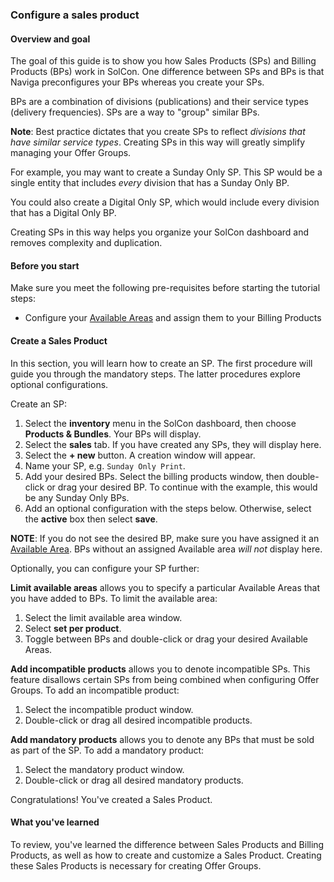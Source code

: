 ### Configure a sales product

#### Overview and goal

The goal of this guide is to show you how Sales Products (SPs) and Billing Products (BPs) work in SolCon. One difference between SPs and BPs is that Naviga preconfigures your BPs whereas you create your SPs.

BPs are a combination of divisions (publications) and their service types (delivery frequencies). SPs are a way to "group" similar BPs.

**Note**: Best practice dictates that you create SPs to reflect _divisions that have similar service types_. Creating SPs in this way will greatly simplify managing your Offer Groups.

For example, you may want to create a Sunday Only SP. This SP would be a single entity that includes _every_ division that has a Sunday Only BP.

You could also create a Digital Only SP, which would include every division that has a Digital Only BP.

Creating SPs in this way helps you organize your SolCon dashboard and removes complexity and duplication.

#### Before you start

Make sure you meet the following pre-requisites before starting the tutorial steps:

* Configure your [Available Areas](example.com) and assign them to your Billing Products

#### Create a Sales Product

In this section, you will learn how to create an SP. The first procedure will guide you through the mandatory steps. The latter procedures explore optional configurations.

Create an SP:

1. Select the **inventory**  menu in the SolCon dashboard, then choose **Products & Bundles**. Your BPs will display.
2. Select the **sales** tab. If you have created any SPs, they will display here.
3. Select the **+ new** button. A creation window will appear.
4. Name your SP, e.g. `Sunday Only Print`.
5. Add your desired BPs. Select the billing products window, then double-click or drag your desired BP. To continue with the example, this would be any Sunday Only BPs.
6. Add an optional configuration with the steps below. Otherwise, select the **active** box then select **save**.

**NOTE**: If you do not see the desired BP, make sure you have assigned it an [Available Area](example.com). BPs without an assigned Available area _will not_ display here.

Optionally, you can configure your SP further:

**Limit available areas** allows you to specify a particular Available Areas that you have added to BPs. To limit the available area:

1. Select the limit available area window.
2. Select **set per product**.
3. Toggle between BPs and double-click or drag your desired Available Areas.

**Add incompatible products** allows you to denote incompatible SPs. This feature disallows certain SPs from being combined when configuring Offer Groups. To add an incompatible product:

1. Select the incompatible product window.
2. Double-click or drag all desired incompatible products.

**Add mandatory products** allows you to denote any BPs that must be sold as part of the SP. To add a mandatory product:

1. Select the mandatory product window.
2. Double-click or drag all desired mandatory products.

Congratulations! You've created a Sales Product.

#### What you've learned

To review, you've learned the difference between Sales Products and Billing Products, as well as how to create and customize a Sales Product. Creating these Sales Products is necessary for creating Offer Groups.
